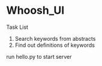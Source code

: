 # Whoosh_UI

Task List
1. Search keywords from abstracts
2. Find out definitions of keywords

run hello.py to start server
